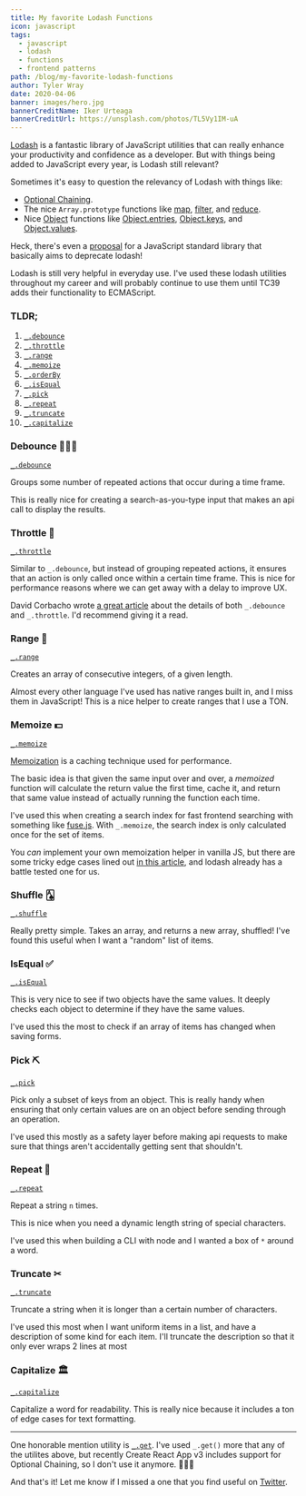 ```yaml
---
title: My favorite Lodash Functions
icon: javascript
tags:
  - javascript
  - lodash
  - functions
  - frontend patterns
path: /blog/my-favorite-lodash-functions
author: Tyler Wray
date: 2020-04-06
banner: images/hero.jpg
bannerCreditName: Iker Urteaga
bannerCreditUrl: https://unsplash.com/photos/TL5Vy1IM-uA
---
```


[Lodash](https://lodash.com) is a fantastic library of JavaScript utilities that can really enhance your productivity and confidence as a developer. But with things being added to JavaScript every year, is Lodash still relevant?

Sometimes it's easy to question the relevancy of Lodash with things like:

- [Optional Chaining](https://developer.mozilla.org/en-US/docs/Web/JavaScript/Reference/Operators/Optional_chaining).
- The nice `Array.prototype` functions like [map](https://developer.mozilla.org/en-US/docs/Web/JavaScript/Reference/Global_Objects/Array/map), [filter](https://developer.mozilla.org/en-US/docs/Web/JavaScript/Reference/Global_Objects/Array/filter), and [reduce](https://developer.mozilla.org/en-US/docs/Web/JavaScript/Reference/Global_Objects/Array/reduce).
- Nice [Object](https://developer.mozilla.org/en-US/docs/Web/JavaScript/Reference/Global_Objects/Object) functions like [Object.entries](https://developer.mozilla.org/en-US/docs/Web/JavaScript/Reference/Global_Objects/Object/entries), [Object.keys](https://developer.mozilla.org/en-US/docs/Web/JavaScript/Reference/Global_Objects/Object/keys), and [Object.values](https://developer.mozilla.org/en-US/docs/Web/JavaScript/Reference/Global_Objects/Object/values).

Heck, there's even a [proposal](https://github.com/tc39/proposal-javascript-standard-library) for a JavaScript standard library that basically aims to deprecate lodash!

Lodash is still very helpful in everyday use. I've used these lodash utilities throughout my career and will probably continue to use them until TC39 adds their functionality to ECMAScript.

### TLDR;

1. [`_.debounce`](https://lodash.com/docs#debounce)
1. [`_.throttle`](https://lodash.com/docs#throttle)
1. [`_.range`](https://lodash.com/docs#range)
1. [`_.memoize`](https://lodash.com/docs#memoize)
1. [`_.orderBy`](https://lodash.com/docs#orderBy)
1. [`_.isEqual`](https://lodash.com/docs#isEqual)
1. [`_.pick`](https://lodash.com/docs#pick)
1. [`_.repeat`](https://lodash.com/docs#repeat)
1. [`_.truncate`](https://lodash.com/docs#truncate)
1. [`_.capitalize`](https://lodash.com/docs#capitalize)

### Debounce ⛹🏻‍♂️

[`_.debounce`](https://lodash.com/docs#debounce)

Groups some number of repeated actions that occur during a time frame.

This is really nice for creating a search-as-you-type input that makes an api call to display the results.

### Throttle 🚙

[`_.throttle`](https://lodash.com/docs#throttle)

Similar to `_.debounce`, but instead of grouping repeated actions, it ensures that an action is only called once within a certain time frame. This is nice for performance reasons where we can get away with a delay to improve UX.

David Corbacho wrote [a great article](https://css-tricks.com/debouncing-throttling-explained-examples/) about the details of both `_.debounce` and `_.throttle`. I'd recommend giving it a read.

### Range 🚜

[`_.range`](https://lodash.com/docs#range)

Creates an array of consecutive integers, of a given length.

Almost every other language I've used has native ranges built in, and I miss them in JavaScript! This is a nice helper to create ranges that I use a TON.

### Memoize 💵

[`_.memoize`](https://lodash.com/docs#memoize)

[Memoization](https://en.wikipedia.org/wiki/Memoization) is a caching technique used for performance.

The basic idea is that given the same input over and over, a _memoized_ function will calculate the return value the first time, cache it, and return that same value instead of actually running the function each time.

I've used this when creating a search index for fast frontend searching with something like [fuse.js](https://fusejs.io/). With `_.memoize`, the search index is only calculated once for the set of items.

You _can_ implement your own memoization helper in vanilla JS, but there are some tricky edge cases lined out [in this article](https://www.sitepoint.com/implementing-memoization-in-javascript/), and lodash already has a battle tested one for us.

### Shuffle 🂡

[`_.shuffle`](https://lodash.com/docs#shuffle)

Really pretty simple. Takes an array, and returns a new array, shuffled! I've found this useful when I want a "random" list of items.

### IsEqual ✅

[`_.isEqual`](https://lodash.com/docs#isEqual)

This is very nice to see if two objects have the same values. It deeply checks each object to determine if they have the same values.

I've used this the most to check if an array of items has changed when saving forms.

### Pick ⛏

[`_.pick`](https://lodash.com/docs#pick)

Pick only a subset of keys from an object. This is really handy when ensuring that only certain values are on an object before sending through an operation.

I've used this mostly as a safety layer before making api requests to make sure that things aren't accidentally getting sent that shouldn't.

### Repeat 🔁

[`_.repeat`](https://lodash.com/docs#repeat)

Repeat a string `n` times.

This is nice when you need a dynamic length string of special characters.

I've used this when building a CLI with node and I wanted a box of `*` around a word.

### Truncate ✂

[`_.truncate`](https://lodash.com/docs#truncate)

Truncate a string when it is longer than a certain number of characters.

I've used this most when I want uniform items in a list, and have a description of some kind for each item. I'll truncate the description so that it only ever wraps 2 lines at most

### Capitalize 🏛

[`_.capitalize`](https://lodash.com/docs#capitalize)

Capitalize a word for readability. This is really nice because it includes a ton of edge cases for text formatting.

---

One honorable mention utility is [`_.get`](https://lodash.com/docs#get). I've used `_.get()` more that any of the utilites above, but recently
Create React App v3 includes support for Optional Chaining, so I don't use it anymore. 🤷🏻‍♂️

And that's it! Let me know if I missed a one that you find useful on [Twitter](https://twitter.com/wray_tw).
